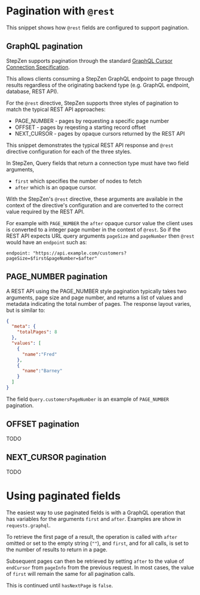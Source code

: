 # Pagination with `@rest`

This snippet shows how `@rest` fields are configured to support pagination.

## GraphQL pagination

StepZen supports pagination through the standard
[GraphQL Cursor Connection Specification](https://relay.dev/graphql/connections.htm).

This allows clients consuming a StepZen GraphQL endpoint to page through results
regardless of the originating backend type (e.g. GraphQL endpoint, database, REST API).

 For the `@rest` directive, StepZen supports three styles of pagination to match the typical REST API approaches:

 - PAGE_NUMBER - pages by requesting a specific page number
 - OFFSET - pages by reqesting a starting record offset
 - NEXT_CURSOR - pages by opaque cursors returned by the REST API

This snippet demonstrates the typical REST API response and `@rest` directive configuration for each of the three styles. 

In StepZen, Query fields that return a connection type must have two field arguments, 
- `first` which specifies the number of nodes to fetch
- `after` which is an opaque cursor. 

With the StepZen's `@rest` directive, these arguments are available in the context of the directive's configuration and are converted to the correct value required by the REST API.

For example with `PAGE_NUMBER` the `after` opaque cursor value the client uses
is converted to a integer page number in the context of `@rest`. So if the
REST API expects URL query arguments `pageSize` and `pageNumber` then `@rest` would have
an `endpoint` such as:
```
endpoint: "https://api.example.com/customers?pageSize=$first&pageNumber=$after"
```

## PAGE_NUMBER pagination

A REST API using the PAGE_NUMBER style pagination typically takes two arguments,  page size and page number, 
and returns a list of values and metadata indicating the total number of pages. The response layout
varies, but is similar to:
```json
{
  "meta": {
    "totalPages": 8
  },
  "values": [
    {
      "name":"Fred"
    },
    {
      "name":"Barney"
    }
  ]
}
```

The field `Query.customersPageNumber` is an example of `PAGE_NUMBER` pagination.


## OFFSET pagination

TODO

## NEXT_CURSOR pagination

TODO

# Using paginated fields

The easiest way to use paginated fields is with a GraphQL operation
that has variables for the arguments `first` and `after`. Examples
are show in `requests.graphql`.

To retrieve the first page of a result, the operation is called with `after` omitted or set to the empty string (`""`), and `first`, and for all calls, is set to the number of  results to return in a page.

Subsequent pages can then be retrieved by setting `after` to the value of `endCursor` from `pageInfo` from the previous request.  In most cases, the value of `first` will remain the same for all pagination calls.

This is continued until `hasNextPage` is `false`.

